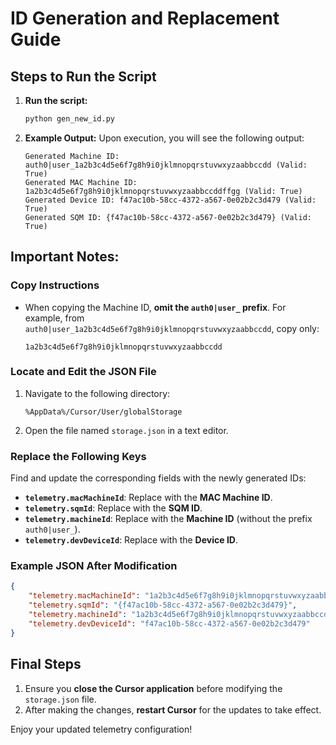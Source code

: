 # ID Generation and Replacement Guide

## Steps to Run the Script
1. **Run the script:**
   ```bash
   python gen_new_id.py
   ```

2. **Example Output:**
   Upon execution, you will see the following output:
   ```plaintext
   Generated Machine ID: auth0|user_1a2b3c4d5e6f7g8h9i0jklmnopqrstuvwxyzaabbccdd (Valid: True)
   Generated MAC Machine ID: 1a2b3c4d5e6f7g8h9i0jklmnopqrstuvwxyzaabbccddffgg (Valid: True)
   Generated Device ID: f47ac10b-58cc-4372-a567-0e02b2c3d479 (Valid: True)
   Generated SQM ID: {f47ac10b-58cc-4372-a567-0e02b2c3d479} (Valid: True)
   ```

## Important Notes:

### Copy Instructions
- When copying the Machine ID, **omit the `auth0|user_` prefix**.
  For example, from `auth0|user_1a2b3c4d5e6f7g8h9i0jklmnopqrstuvwxyzaabbccdd`,
  copy only:
  ```plaintext
  1a2b3c4d5e6f7g8h9i0jklmnopqrstuvwxyzaabbccdd
  ```

### Locate and Edit the JSON File
1. Navigate to the following directory:
   ```plaintext
   %AppData%/Cursor/User/globalStorage
   ```
2. Open the file named `storage.json` in a text editor.

### Replace the Following Keys
Find and update the corresponding fields with the newly generated IDs:

- **`telemetry.macMachineId`**: Replace with the **MAC Machine ID**.
- **`telemetry.sqmId`**: Replace with the **SQM ID**.
- **`telemetry.machineId`**: Replace with the **Machine ID** (without the prefix `auth0|user_`).
- **`telemetry.devDeviceId`**: Replace with the **Device ID**.

### Example JSON After Modification
```json
{
    "telemetry.macMachineId": "1a2b3c4d5e6f7g8h9i0jklmnopqrstuvwxyzaabbccddffgg",
    "telemetry.sqmId": "{f47ac10b-58cc-4372-a567-0e02b2c3d479}",
    "telemetry.machineId": "1a2b3c4d5e6f7g8h9i0jklmnopqrstuvwxyzaabbccdd",
    "telemetry.devDeviceId": "f47ac10b-58cc-4372-a567-0e02b2c3d479"
}
```

## Final Steps
1. Ensure you **close the Cursor application** before modifying the `storage.json` file.
2. After making the changes, **restart Cursor** for the updates to take effect.

Enjoy your updated telemetry configuration!
